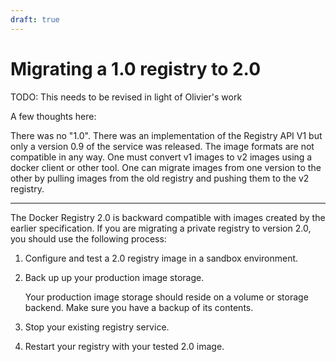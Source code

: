 ```yaml
---
draft: true
---
```


# Migrating a 1.0 registry to 2.0

TODO: This needs to be revised in light of Olivier's work

A few thoughts here:

There was no "1.0". There was an implementation of the Registry API V1 but only a version 0.9 of the service was released.
The image formats are not compatible in any way. One must convert v1 images to v2 images using a docker client or other tool.
One can migrate images from one version to the other by pulling images from the old registry and pushing them to the v2 registry.

-----

The Docker Registry 2.0 is backward compatible with images created by the earlier specification. If you are migrating a private registry to version 2.0, you should use the following process:

1. Configure and test a 2.0 registry image in a sandbox environment.

2. Back up up your production image storage.

	Your production image storage should reside on a volume or storage backend.
	Make sure you have a backup of its contents.

3. Stop your existing registry service.

4. Restart your registry with your tested 2.0 image.
